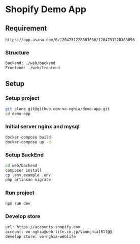 # Shopify Demo App

## Requirement
```
https://app.asana.com/0/1204731228383086/1204731228383096
```


### Structure
```bash
Backend: ./web/backend
Frontend: ./web/frontend
```

## Setup
### Setup project

```bash
git clone git@github.com:vo-nghia/demo-app.git
cd demo-app
```

### Initial server nginx and mysql

```bash
docker-compose build
docker-compose up -d
```

### Setup BackEnd
```bash
cd web/backend
composer install
cp .env.example .env
php artinsan migrate
```

### Run project
```bash
npm run dev
```

### Develop store
```bash
url: https://accounts.shopify.com
account: vo-nghia@web-life.co.jp/Vannghia1611@@
develop store: vo-nghia-weblife
```
